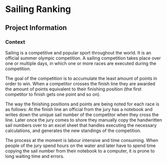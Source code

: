 # Sailing Ranking

## Project Information

### Context
Sailing is a competitive and popular sport throughout the world. It is an official summer olympic competition. A sailing competition takes place over one or multiple days, in which one or more races are executed during the competition. 

The goal of the competition is to accumulate the least amount of points in order to win. When a competitor crosses the finish line they are awarded the amount of points equivalent to their finishing position (the first competitor to finish gets one point and so on).

The way the finishing positions and points are being noted for each race is as follows: At the finish line an official from the jury has a notebook and writes down the unique sail number of the competitor when they cross the line. Later once the jury comes to shore they manually copy the handwritten sail numbers over to an excel sheet that handles executing the necessary calculations, and generates the new standings of the competition.

The process at the moment is labour intensive and time consuming. When people of the jury spend hours on the water and later have to spend time copying the sail number from their notebook to a computer, it is prone to long waiting time and errors.
